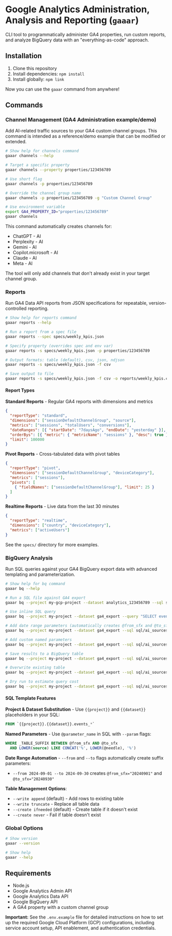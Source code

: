 # Google Analytics Administration, Analysis and Reporting (`gaaar`)

CLI tool to programmatically administer GA4 properties, run custom reports, and analyze BigQuery data with an "everything-as-code" approach.

## Installation

1. Clone this repository
2. Install dependencies: `npm install`
3. Install globally: `npm link`

Now you can use the `gaaar` command from anywhere!

## Commands

### Channel Management (GA4 Administration example/demo)

Add AI-related traffic sources to your GA4 custom channel groups. This command is intended as a reference/demo example that can be modified or extended. 

```bash
# Show help for channels command
gaaar channels --help

# Target a specific property
gaaar channels --property properties/123456789

# Use short flag
gaaar channels -p properties/123456789

# Override the channel group name
gaaar channels -p properties/123456789 -g "Custom Channel Group"

# Use environment variable
export GA4_PROPERTY_ID="properties/123456789"
gaaar channels
```

This command automatically creates channels for:
- ChatGPT - AI
- Perplexity - AI  
- Gemini - AI
- Copilot.microsoft - AI
- Claude - AI
- Meta - AI

The tool will only add channels that don't already exist in your target channel group.

### Reports

Run GA4 Data API reports from JSON specifications for repeatable, version-controlled reporting.

```bash
# Show help for reports command
gaaar reports --help

# Run a report from a spec file
gaaar reports --spec specs/weekly_kpis.json

# Specify property (overrides spec and env var)
gaaar reports -s specs/weekly_kpis.json -p properties/123456789

# Output formats: table (default), csv, json, ndjson
gaaar reports -s specs/weekly_kpis.json -f csv

# Save output to file
gaaar reports -s specs/weekly_kpis.json -f csv -o reports/weekly_kpis.csv
```

#### Report Types

**Standard Reports** - Regular GA4 reports with dimensions and metrics
```json
{
  "reportType": "standard",
  "dimensions": ["sessionDefaultChannelGroup", "source"],
  "metrics": ["sessions", "totalUsers", "conversions"],
  "dateRanges": [{ "startDate": "7daysAgo", "endDate": "yesterday" }],
  "orderBys": [{ "metric": { "metricName": "sessions" }, "desc": true }],
  "limit": 100000
}
```

**Pivot Reports** - Cross-tabulated data with pivot tables
```json
{
  "reportType": "pivot",
  "dimensions": ["sessionDefaultChannelGroup", "deviceCategory"],
  "metrics": ["sessions"],
  "pivots": [
    { "fieldNames": ["sessionDefaultChannelGroup"], "limit": 25 }
  ]
}
```

**Realtime Reports** - Live data from the last 30 minutes
```json
{
  "reportType": "realtime",
  "dimensions": ["country", "deviceCategory"],
  "metrics": ["activeUsers"]
}
```

See the `specs/` directory for more examples.

### BigQuery Analysis

Run SQL queries against your GA4 BigQuery export data with advanced templating and parameterization.

```bash
# Show help for bq command
gaaar bq --help

# Run a SQL file against GA4 export
gaaar bq --project my-gcp-project --dataset analytics_123456789 --sql sql/ai_sources_daily.sql

# Use inline SQL query
gaaar bq --project my-project --dataset ga4_export --query "SELECT event_date, COUNT(*) as events FROM \`{{project}}.{{dataset}}.events_*\` WHERE _TABLE_SUFFIX BETWEEN '20240901' AND '20240930' GROUP BY event_date ORDER BY event_date"

# Add date range parameters (automatically creates @from_sfx and @to_sfx params)
gaaar bq --project my-project --dataset ga4_export --sql sql/ai_sources_daily.sql --from 2024-09-01 --to 2024-09-30

# Add custom named parameters
gaaar bq --project my-project --dataset ga4_export --sql sql/ai_sources_daily.sql --param needle="chatgpt" --param country="US"

# Save results to a BigQuery table
gaaar bq --project my-project --dataset ga4_export --sql sql/ai_sources_daily.sql --dest ai_traffic_daily

# Overwrite existing table
gaaar bq --project my-project --dataset ga4_export --sql sql/ai_sources_daily.sql --dest ai_traffic_daily --write truncate

# Dry run to estimate query cost
gaaar bq --project my-project --dataset ga4_export --sql sql/ai_sources_daily.sql --dry-run
```

#### SQL Template Features

**Project & Dataset Substitution** - Use `{{project}}` and `{{dataset}}` placeholders in your SQL:
```sql
FROM `{{project}}.{{dataset}}.events_*`
```

**Named Parameters** - Use `@parameter_name` in SQL with `--param` flags:
```sql
WHERE _TABLE_SUFFIX BETWEEN @from_sfx AND @to_sfx
  AND LOWER(source) LIKE CONCAT('%', LOWER(@needle), '%')
```

**Date Range Automation** - `--from` and `--to` flags automatically create suffix parameters:
- `--from 2024-09-01 --to 2024-09-30` creates `@from_sfx="20240901"` and `@to_sfx="20240930"`

**Table Management Options**:
- `--write append` (default) - Add rows to existing table
- `--write truncate` - Replace all table data
- `--create ifneeded` (default) - Create table if it doesn't exist
- `--create never` - Fail if table doesn't exist

### Global Options

```bash
# Show version
gaaar --version

# Show help
gaaar --help
```

## Requirements

- Node.js
- Google Analytics Admin API 
- Google Analytics Data API 
- Google BigQuery API  
- A GA4 property with a custom channel group

**Important:** See the `.env.example` file for detailed instructions on how to set up the required Google Cloud Platform (GCP) configurations, including service account setup, API enablement, and authentication credentials.
